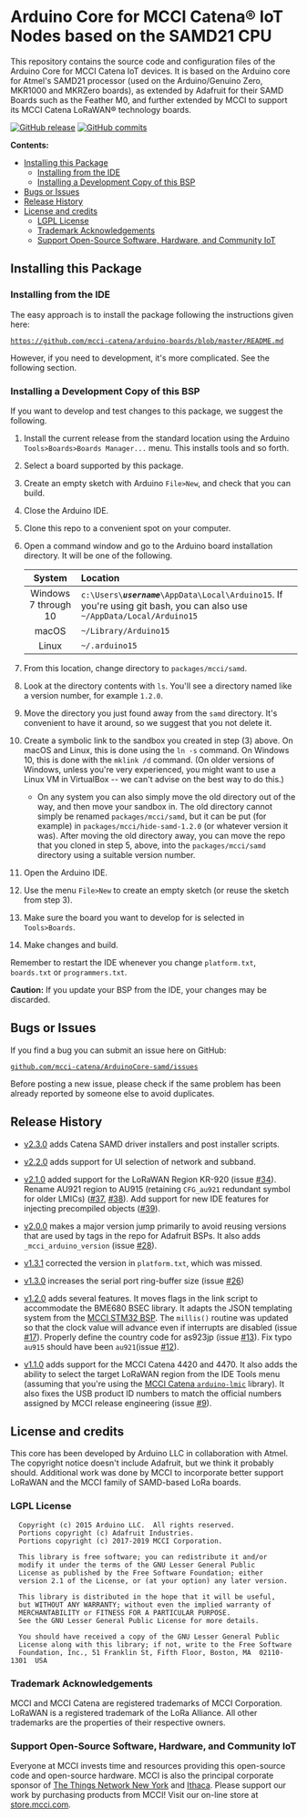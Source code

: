 # Arduino Core for MCCI Catena&reg; IoT Nodes based on the SAMD21 CPU

This repository contains the source code and configuration files of the Arduino Core
for MCCI Catena IoT devices.  It is based on the Arduino core
for Atmel's SAMD21 processor (used on the Arduino/Genuino Zero, MKR1000 and MKRZero boards),
as extended by Adafruit for their SAMD Boards such as the Feather M0, and further extended by MCCI to support its MCCI Catena LoRaWAN&reg; technology boards.

[![GitHub release](https://img.shields.io/github/release/mcci-catena/ArduinoCore-samd.svg)](https://github.com/mcci-catena/ArduinoCore-samd/releases/latest) [![GitHub commits](https://img.shields.io/github/commits-since/mcci-catena/ArduinoCore-samd/latest.svg)](https://github.com/mcci-catena/ArduinoCore-samd/compare/v2.3.0...master)

**Contents:**
<!-- markdownlint-disable MD033 -->
<!-- markdownlint-capture -->
<!-- markdownlint-disable -->
<!-- TOC depthFrom:2 updateOnSave:true -->

- [Installing this Package](#installing-this-package)
    - [Installing from the IDE](#installing-from-the-ide)
    - [Installing a Development Copy of this BSP](#installing-a-development-copy-of-this-bsp)
- [Bugs or Issues](#bugs-or-issues)
- [Release History](#release-history)
- [License and credits](#license-and-credits)
    - [LGPL License](#lgpl-license)
    - [Trademark Acknowledgements](#trademark-acknowledgements)
    - [Support Open-Source Software, Hardware, and Community IoT](#support-open-source-software-hardware-and-community-iot)

<!-- /TOC -->
<!-- markdownlint-restore -->
<!-- Due to a bug in Markdown TOC, the table is formatted incorrectly if tab indentation is set other than 4. Due to another bug, this comment must be *after* the TOC entry. -->

## Installing this Package

### Installing from the IDE

The easy approach is to install the package following the instructions given here:

[`https://github.com/mcci-catena/arduino-boards/blob/master/README.md`](https://github.com/mcci-catena/arduino-boards/blob/master/README.md)

However, if you need to development, it's more complicated. See the following section.

### Installing a Development Copy of this BSP

If you want to develop and test changes to this package, we suggest the following.

1. Install the current release from the standard location using the Arduino `Tools>Boards>Boards Manager...` menu. This installs tools and so forth.
2. Select a board supported by this package.
3. Create an empty sketch with Arduino `File>New`, and check that you can build.
4. Close the Arduino IDE.
5. Clone this repo to a convenient spot on your computer.
6. Open a command window and go to the Arduino board installation directory. It will be one of the following.

   | System | Location |
   |:------:|:---------|
   | Windows 7 through 10 | <code>c:\Users\\<em><strong>username</strong></em>\AppData\Local\Arduino15</code>. If you're using git bash, you can also use `~/AppData/Local/Arduino15` |
   | macOS | <code>~/Library/Arduino15</code> |
   | Linux | <code>~/.arduino15</code> |

7. From this location, change directory to `packages/mcci/samd`.
8. Look at the directory contents with `ls`. You'll see a directory named like a version number, for example `1.2.0`.
9. Move the directory you just found away from the `samd` directory. It's convenient to have it around, so we suggest that you not delete it.
10. Create a symbolic link to the sandbox you created in step (3) above. On macOS and Linux, this is done using the `ln -s` command. On Windows 10, this is done with the `mklink /d` command. (On older versions of Windows, unless you're very experienced, you might want to use a Linux VM in VirtualBox -- we can't advise on the best way to do this.)

    - On any system you can also simply move the old directory out of the way, and then move your sandbox in. The old directory cannot simply be renamed `packages/mcci/samd`, but it can be put (for example) in `packages/mcci/hide-samd-1.2.0` (or whatever version it was). After moving the old directory away, you can move the repo that you cloned in step 5, above, into the `packages/mcci/samd` directory using a suitable version number.

11. Open the Arduino IDE.
12. Use the menu `File>New` to create an empty sketch (or reuse the sketch from step 3).
13. Make sure the board you want to develop for is selected in `Tools>Boards`.
14. Make changes and build.

Remember to restart the IDE whenever you change `platform.txt`, `boards.txt` or `programmers.txt`.

**Caution:** If you update your BSP from the IDE, your changes may be discarded.

## Bugs or Issues

If you find a bug you can submit an issue here on GitHub:

[`github.com/mcci-catena/ArduinoCore-samd/issues`](https://github.com/mcci-catena/ArduinoCore-samd/issues)

Before posting a new issue, please check if the same problem has been already reported by someone else
to avoid duplicates.

## Release History

- [v2.3.0](https://github.com/mcci-catena/ArduinoCore-samd/releases/tag/v2.3.0) adds Catena SAMD driver installers and post installer scripts.

- [v2.2.0](https://github.com/mcci-catena/ArduinoCore-samd/releases/tag/v2.2.0) adds support for UI selection of network and subband.

- [v2.1.0](https://github.com/mcci-catena/ArduinoCore-samd/releases/tag/v2.1.0) added support for the LoRaWAN Region KR-920 (issue [#34](https://github.com/mcci-catena/ArduinoCore-samd/issues/34)). Rename AU921 region to AU915 (retaining `CFG_au921` redundant symbol for older LMICs) ([#37](https://github.com/mcci-catena/ArduinoCore-samd/issues/37), [#38](https://github.com/mcci-catena/ArduinoCore-samd/issues/38)). Add support for new IDE features for injecting precompiled objects ([#39](https://github.com/mcci-catena/ArduinoCore-samd/issues/39)).

- [v2.0.0](https://github.com/mcci-catena/ArduinoCore-samd/releases/tag/v2.0.0) makes a major version jump primarily to avoid reusing versions that are used by tags in the repo for Adafruit BSPs. It also adds `_mcci_arduino_version` (issue [#28](https://github.com/mcci-catena/ArduinoCore-samd/issues/28)).

- [v1.3.1](https://github.com/mcci-catena/ArduinoCore-samd/releases/tag/v1.3.1) corrected the version in `platform.txt`, which was missed.

- [v1.3.0](https://github.com/mcci-catena/ArduinoCore-samd/releases/tag/v1.3.0) increases the serial port ring-buffer size (issue [#26](https://github.com/mcci-catena/ArduinoCore-samd/issues/26))

- [v1.2.0](https://github.com/mcci-catena/ArduinoCore-samd/releases/tag/v1.2.0) adds several features. It moves flags in the link script to accommodate the BME680 BSEC library. It adapts the JSON templating system from the [MCCI STM32 BSP](https://github.com/mcci-catena/Arduino_Core_STM32). The `millis()` routine was updated so that the clock value will advance even if interrupts are disabled (issue [#17](https://github.com/mcci-catena/ArduinoCore-samd/issues/16)). Properly define the country code for as923jp (issue [#13](https://github.com/mcci-catena/ArduinoCore-samd/issues/13)). Fix typo `au915` should have been `au921`(issue [#12](https://github.com/mcci-catena/ArduinoCore-samd/issues/12)).

- [v1.1.0](https://github.com/mcci-catena/ArduinoCore-samd/releases/tag/v1.1.0) adds support for the MCCI Catena 4420 and 4470. It also adds the ability to select the target LoRaWAN region from the IDE Tools menu (assuming that you're using the [MCCI Catena `arduino-lmic`](https://github.com/mcci-catena/arduino-lmic) library). It also fixes the USB product ID numbers to match the official numbers assigned by MCCI release engineering (issue [#9](https://github.com/mcci-catena/ArduinoCore-samd/issues/9)).

## License and credits

This core has been developed by Arduino LLC in collaboration with Atmel. The copyright notice doesn't
include Adafruit, but we think it probably should. Additional work was done by MCCI to incorporate better support LoRaWAN and the MCCI family of SAMD-based LoRa boards.

### LGPL License

```text
  Copyright (c) 2015 Arduino LLC.  All rights reserved.
  Portions copyright (c) Adafruit Industries.
  Portions copyright (c) 2017-2019 MCCI Corporation.

  This library is free software; you can redistribute it and/or
  modify it under the terms of the GNU Lesser General Public
  License as published by the Free Software Foundation; either
  version 2.1 of the License, or (at your option) any later version.

  This library is distributed in the hope that it will be useful,
  but WITHOUT ANY WARRANTY; without even the implied warranty of
  MERCHANTABILITY or FITNESS FOR A PARTICULAR PURPOSE.
  See the GNU Lesser General Public License for more details.

  You should have received a copy of the GNU Lesser General Public
  License along with this library; if not, write to the Free Software
  Foundation, Inc., 51 Franklin St, Fifth Floor, Boston, MA  02110-1301  USA
```

### Trademark Acknowledgements

MCCI and MCCI Catena are registered trademarks of MCCI Corporation. LoRaWAN is a registered trademark of the LoRa Alliance. All other trademarks are the properties of their respective owners.

### Support Open-Source Software, Hardware, and Community IoT

Everyone at MCCI invests time and resources providing this open-source code and open-source hardware. MCCI is also the principal corporate sponsor of [The Things Network New York](https://thethings.nyc) and [Ithaca](https://ttni.tech). Please support our work by purchasing products from MCCI! Visit our on-line store at [store.mcci.com](https://store.mcci.com).
